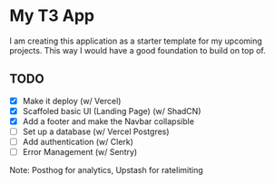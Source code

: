 # My T3 App

I am creating this application as a starter template for my upcoming projects. This way I would have a good foundation to build on top of.

## TODO

- [x] Make it deploy (w/ Vercel)
- [x] Scaffoled basic UI (Landing Page) (w/ ShadCN)
- [x] Add a footer and make the Navbar collapsible
- [ ] Set up a database (w/ Vercel Postgres)
- [ ] Add authentication (w/ Clerk)
- [ ] Error Management (w/ Sentry)

Note: Posthog for analytics, Upstash for ratelimiting
